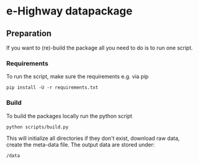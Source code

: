# e-Highway datapackage

## Preparation

If you want to (re)-build the package all you need to do is to run one script.

### Requirements

To run the script, make sure the requirements e.g. via pip

    pip install -U -r requirements.txt


### Build

To build the packages locally run the python script

    python scripts/build.py

This will initialize all directories if they don't exist, download raw data,
create the meta-data file. The output data are stored under:

    /data

